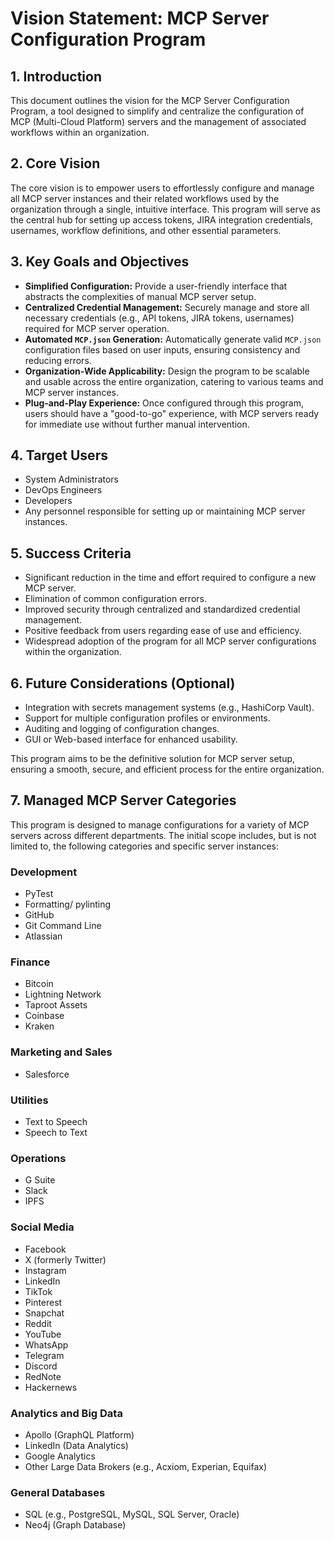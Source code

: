 # Vision Statement: MCP Server Configuration Program

## 1. Introduction

This document outlines the vision for the MCP Server Configuration Program, a tool designed to simplify and centralize the configuration of MCP (Multi-Cloud Platform) servers and the management of associated workflows within an organization.

## 2. Core Vision

The core vision is to empower users to effortlessly configure and manage all MCP server instances and their related workflows used by the organization through a single, intuitive interface. This program will serve as the central hub for setting up access tokens, JIRA integration credentials, usernames, workflow definitions, and other essential parameters.

## 3. Key Goals and Objectives

*   **Simplified Configuration:** Provide a user-friendly interface that abstracts the complexities of manual MCP server setup.
*   **Centralized Credential Management:** Securely manage and store all necessary credentials (e.g., API tokens, JIRA tokens, usernames) required for MCP server operation.
*   **Automated `MCP.json` Generation:** Automatically generate valid `MCP.json` configuration files based on user inputs, ensuring consistency and reducing errors.
*   **Organization-Wide Applicability:** Design the program to be scalable and usable across the entire organization, catering to various teams and MCP server instances.
*   **Plug-and-Play Experience:** Once configured through this program, users should have a "good-to-go" experience, with MCP servers ready for immediate use without further manual intervention.

## 4. Target Users

*   System Administrators
*   DevOps Engineers
*   Developers
*   Any personnel responsible for setting up or maintaining MCP server instances.

## 5. Success Criteria

*   Significant reduction in the time and effort required to configure a new MCP server.
*   Elimination of common configuration errors.
*   Improved security through centralized and standardized credential management.
*   Positive feedback from users regarding ease of use and efficiency.
*   Widespread adoption of the program for all MCP server configurations within the organization.

## 6. Future Considerations (Optional)

*   Integration with secrets management systems (e.g., HashiCorp Vault).
*   Support for multiple configuration profiles or environments.
*   Auditing and logging of configuration changes.
*   GUI or Web-based interface for enhanced usability.

This program aims to be the definitive solution for MCP server setup, ensuring a smooth, secure, and efficient process for the entire organization.

## 7. Managed MCP Server Categories

This program is designed to manage configurations for a variety of MCP servers across different departments. The initial scope includes, but is not limited to, the following categories and specific server instances:

### Development
*   PyTest
*   Formatting/ pylinting
*   GitHub
*   Git Command Line
*   Atlassian

### Finance
*   Bitcoin
*   Lightning Network
*   Taproot Assets
*   Coinbase
*   Kraken

### Marketing and Sales
*   Salesforce

### Utilities
*   Text to Speech
*   Speech to Text

### Operations
*   G Suite
*   Slack
*   IPFS

### Social Media
*   Facebook
*   X (formerly Twitter)
*   Instagram
*   LinkedIn
*   TikTok
*   Pinterest
*   Snapchat
*   Reddit
*   YouTube
*   WhatsApp
*   Telegram
*   Discord
*   RedNote
*   Hackernews

### Analytics and Big Data
*   Apollo (GraphQL Platform)
*   LinkedIn (Data Analytics)
*   Google Analytics
*   Other Large Data Brokers (e.g., Acxiom, Experian, Equifax)

### General Databases
*   SQL (e.g., PostgreSQL, MySQL, SQL Server, Oracle)
*   Neo4j (Graph Database)
